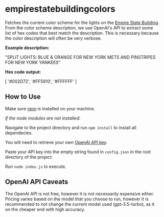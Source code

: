 # empirestatebuildingcolors
Fetches the current color scheme for the lights on the [Empire State Building](https://www.esbnyc.com). From the color scheme description, we use OpenAI's API to extract some list of hex codes that best match the description. This is necessary because the color description will often be very verbose.

**Example description:**

"SPLIT LIGHTS: BLUE & ORANGE FOR NEW YORK METS AND PINSTRIPES FOR NEW YORK YANKEES"

**Hex code output:**

[ '#002D72', '#FF5910', '#FFFFFF' ]

## How to Use
Make sure [npm](https://docs.npmjs.com/downloading-and-installing-node-js-and-npm) is installed on your machine.


*If the node modules are not installed:*

Navigate to the project directory and run `npm install` to install all dependecies.


You will need to retrieve your own [OpenAI API key](https://openai.com/blog/openai-api).


Paste your API key into the empty string found in `config.json` in the root directory of the project.


Run `node index.js` to execute.


## OpenAI API Caveats
The OpenAI API is not free, however it is not necessarily expensive either. Pricing varies based on the model that you choose to run, however it is recommended to not change the current model used (gpt-3.5-turbo), as it on the cheaper end with high accuracy.
